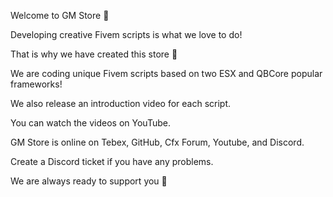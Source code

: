 Welcome to GM Store 🌱


Developing creative Fivem scripts is what we love to do!

That is why we have created this store 🍃

  
We are coding unique Fivem scripts based on two ESX and QBCore popular frameworks!


We also release an introduction video for each script.

You can watch the videos on YouTube.


GM Store is online on Tebex, GitHub, Cfx Forum, Youtube, and Discord.


Create a Discord ticket if you have any problems.

We are always ready to support you 🌊
